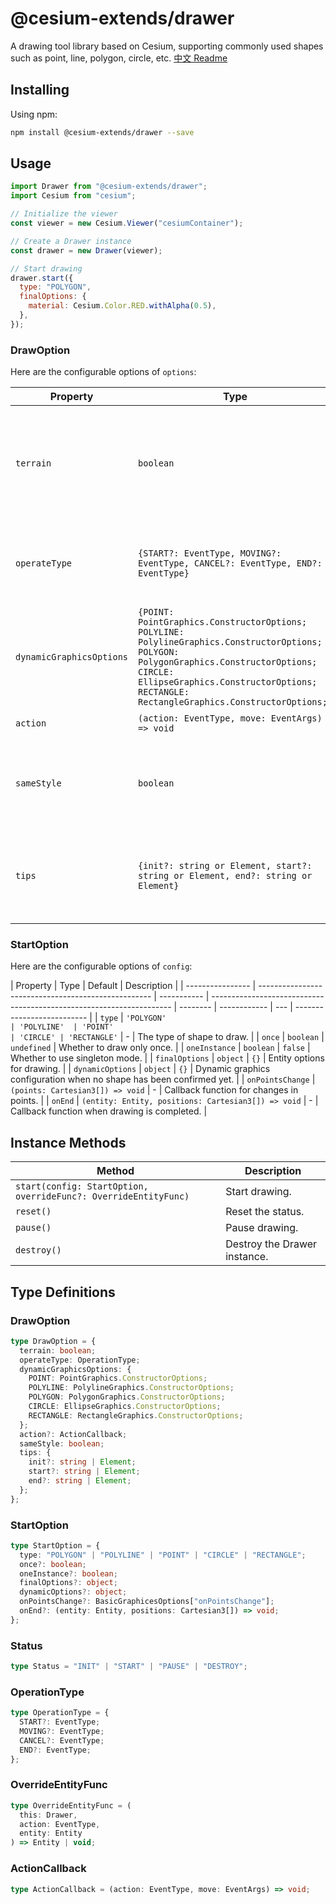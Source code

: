# @cesium-extends/drawer

A drawing tool library based on Cesium, supporting commonly used shapes such as point, line, polygon, circle, etc.
[中文 Readme](./README_CN.md)

## Installing

Using npm:

```bash
npm install @cesium-extends/drawer --save
```

## Usage

```javascript
import Drawer from "@cesium-extends/drawer";
import Cesium from "cesium";

// Initialize the viewer
const viewer = new Cesium.Viewer("cesiumContainer");

// Create a Drawer instance
const drawer = new Drawer(viewer);

// Start drawing
drawer.start({
  type: "POLYGON",
  finalOptions: {
    material: Cesium.Color.RED.withAlpha(0.5),
  },
});
```

### DrawOption

Here are the configurable options of `options`:

| Property                 | Type                                                                                                                                                                                                                                  | Default                                                                                                                   | Description                                                                              |
| ------------------------ | ------------------------------------------------------------------------------------------------------------------------------------------------------------------------------------------------------------------------------------- | ------------------------------------------------------------------------------------------------------------------------- | ---------------------------------------------------------------------------------------- |
| `terrain`                | `boolean`                                                                                                                                                                                                                             | `false`                                                                                                                   | Whether to enable terrain mode, which requires the browser to support terrain selection. |
| `operateType`            | `{START?: EventType, MOVING?: EventType, CANCEL?: EventType, END?: EventType}`                                                                                                                                                        | `{ START: LEFT_CLICK, MOVING: MOUSE_MOVE, CANCEL: RIGHT_CLICK, END: LEFT_DOUBLE_CLICK }`                                  | Operation types.                                                                         |
| `dynamicGraphicsOptions` | `{POINT: PointGraphics.ConstructorOptions; POLYLINE: PolylineGraphics.ConstructorOptions; POLYGON: PolygonGraphics.ConstructorOptions; CIRCLE: EllipseGraphics.ConstructorOptions; RECTANGLE: RectangleGraphics.ConstructorOptions;}` | -                                                                                                                         | Dynamic graphics configuration when no shape has been confirmed yet.                     |
| `action`                 | `(action: EventType, move: EventArgs) => void`                                                                                                                                                                                        | -                                                                                                                         | Mouse event callback.                                                                    |
| `sameStyle`              | `boolean`                                                                                                                                                                                                                             | `true`                                                                                                                    | Whether to use the same style when drawing multiple shapes.                              |
| `tips`                   | `{init?: string or Element, start?: string or Element, end?: string or Element}`                                                                                                                                                      | `{ init: 'Click to draw', start: 'LeftClick to add a point, rightClick remove point, doubleClick end drawing', end: '' }` | Custom mouse movement tips during editing.                                               |

### StartOption

Here are the configurable options of `config`:

| Property         | Type                                                | Default     | Description                                                          |
| ---------------- | --------------------------------------------------- | ----------- | -------------------------------------------------------------------- | -------- | ------------ | --- | -------------------------- |
| `type`           | `'POLYGON'                                          | 'POLYLINE'  | 'POINT'                                                              | 'CIRCLE' | 'RECTANGLE'` | -   | The type of shape to draw. |
| `once`           | `boolean`                                           | `undefined` | Whether to draw only once.                                           |
| `oneInstance`    | `boolean`                                           | `false`     | Whether to use singleton mode.                                       |
| `finalOptions`   | `object`                                            | `{}`        | Entity options for drawing.                                          |
| `dynamicOptions` | `object`                                            | `{}`        | Dynamic graphics configuration when no shape has been confirmed yet. |
| `onPointsChange` | `(points: Cartesian3[]) => void`                    | -           | Callback function for changes in points.                             |
| `onEnd`          | `(entity: Entity, positions: Cartesian3[]) => void` | -           | Callback function when drawing is completed.                         |

## Instance Methods

| Method                                                          | Description                  |
| --------------------------------------------------------------- | ---------------------------- |
| `start(config: StartOption, overrideFunc?: OverrideEntityFunc)` | Start drawing.               |
| `reset()`                                                       | Reset the status.            |
| `pause()`                                                       | Pause drawing.               |
| `destroy()`                                                     | Destroy the Drawer instance. |

## Type Definitions

### DrawOption

```typescript
type DrawOption = {
  terrain: boolean;
  operateType: OperationType;
  dynamicGraphicsOptions: {
    POINT: PointGraphics.ConstructorOptions;
    POLYLINE: PolylineGraphics.ConstructorOptions;
    POLYGON: PolygonGraphics.ConstructorOptions;
    CIRCLE: EllipseGraphics.ConstructorOptions;
    RECTANGLE: RectangleGraphics.ConstructorOptions;
  };
  action?: ActionCallback;
  sameStyle: boolean;
  tips: {
    init?: string | Element;
    start?: string | Element;
    end?: string | Element;
  };
};
```

### StartOption

```typescript
type StartOption = {
  type: "POLYGON" | "POLYLINE" | "POINT" | "CIRCLE" | "RECTANGLE";
  once?: boolean;
  oneInstance?: boolean;
  finalOptions?: object;
  dynamicOptions?: object;
  onPointsChange?: BasicGraphicesOptions["onPointsChange"];
  onEnd?: (entity: Entity, positions: Cartesian3[]) => void;
};
```

### Status

```typescript
type Status = "INIT" | "START" | "PAUSE" | "DESTROY";
```

### OperationType

```typescript
type OperationType = {
  START?: EventType;
  MOVING?: EventType;
  CANCEL?: EventType;
  END?: EventType;
};
```

### OverrideEntityFunc

```typescript
type OverrideEntityFunc = (
  this: Drawer,
  action: EventType,
  entity: Entity
) => Entity | void;
```

### ActionCallback

```typescript
type ActionCallback = (action: EventType, move: EventArgs) => void;
```
